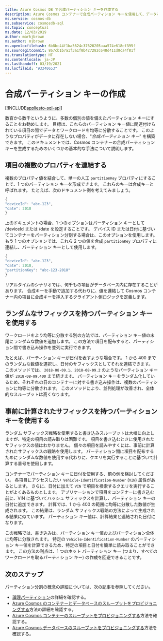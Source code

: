 ```yaml
---
title: Azure Cosmos DB で合成パーティション キーを作成する
description: Azure Cosmos コンテナーで合成パーティション キーを使用して、データとワークロードをパーティション キーに均等に分散させる方法について説明します。
ms.service: cosmos-db
ms.subservice: cosmosdb-sql
ms.topic: conceptual
ms.date: 12/03/2019
author: markjbrown
ms.author: mjbrown
ms.openlocfilehash: 6b8bc44f1ba5624c37620205aaa574e618ef395f
ms.sourcegitcommit: 867cb1b7a1f3a1f0b427282c648d411d0ca4f81f
ms.translationtype: HT
ms.contentlocale: ja-JP
ms.lasthandoff: 03/19/2021
ms.locfileid: "93340653"
---
```

# <a name="create-a-synthetic-partition-key"></a>合成パーティション キーの作成
[!INCLUDE[appliesto-sql-api](includes/appliesto-sql-api.md)]

数百から数千というように、多数の個別の値を備えたパーティション キーにすることをお勧めします。 目標は、これらのパーティション キー値に関連付けられている項目の間でデータとワークロードを均等に分散することです。 このようなプロパティがデータに存在しない場合、"*合成パーティション キー*" を構築できます。 このドキュメントでは、Cosmos コンテナーの合成パーティション キーを生成するためのいくつかの基本的な手法について説明します。

## <a name="concatenate-multiple-properties-of-an-item"></a>項目の複数のプロパティを連結する

複数のプロパティ値を結合して、単一の人工 `partitionKey` プロパティにすることで、1 つのパーティション キーを形成できます。 これらのキーは合成キーと呼ばれます。 たとえば、次のドキュメント例を考えてみましょう。

```JavaScript
{
"deviceId": "abc-123",
"date": 2018
}
```

上のドキュメントの場合、1 つのオプションはパーティション キーとして /deviceId または /date を設定することです。 デバイス ID または日付に基づいてコンテナーをパーティション分割する場合は、このオプションを使用します。 もう 1 つのオプションでは、これら 2 つの値を合成 `partitionKey` プロパティに連結し、パーティション キーとして使用します。

```JavaScript
{
"deviceId": "abc-123",
"date": 2018,
"partitionKey": "abc-123-2018"
}
```

リアルタイムのシナリオでは、何千もの項目がデータベース内に存在することがあります。 合成キーを手動で追加する代わりに、値を連結して Cosmos コンテナー内の項目に合成キーを挿入するクライアント側ロジックを定義します。

## <a name="use-a-partition-key-with-a-random-suffix"></a>ランダムなサフィックスを持つパーティション キーを使用する

ワークロードをより均等に分散する別の方法では、パーティション キー値の末尾にランダムな数値を追加します。 この方法で項目を配布すると、パーティション間で書き込み操作を並列に実行できます。

たとえば、パーティション キーが日付を表すような場合です。 1 から 400 までのランダムな数値を選択し、日付のサフィックスとしてそれを連結できます。 このメソッドでは、 `2018-08-09.1`、`2018-08-09.2` のようなパーティション キー値が  `2018-08-09.400` まで続きます。 パーティション キーをランダム化しているため、それぞれの日のコンテナーに対する書き込み操作は、複数のパーティションに均等に分散されます。 このメソッドにより、並列処理が改善され、全体的なスループットは高くなります。

## <a name="use-a-partition-key-with-pre-calculated-suffixes"></a>事前に計算されたサフィックスを持つパーティション キーを使用する 

ランダム サフィックス戦略を使用すると書き込みスループットは大幅に向上しますが、特定の項目の読み取りは困難です。 項目を書き込むときに使用されたサフィックスの値はわかりません。 個々の項目を読みやすくには、事前に計算されたサフィックスの戦略を使用します。 パーティション間に項目を配布するためにランダムな数値を使用する代わりに、クエリを実行することに基づいて計算する番号を使用します。

コンテナーでパーティション キーに日付を使用する、前の例を検討してください。 各項目にアクセスしたい  `Vehicle-Identification-Number` (`VIN`) 属性があるとします。 さらに、日付に加えて `VIN` で項目を検索するクエリを実行することがよくあるものとします。 アプリケーションで項目をコンテナーに書き込む前に、VIN に基づいてハッシュ サフィックスを計算し、パーティション キーの日付に追加できます。 計算では、1 から 400 の範囲に均等に分散した数値が生成されます。 この結果は、ランダム サフィックス戦略の方法によって生成される結果に似ています。 パーティション キー値は、計算結果と連結された日付になります。

この戦略では、書き込みは、パーティション キー値およびパーティション全体に均等に分散されます。 特定の `Vehicle-Identification-Number` のパーティション キー値を計算できるため、特定の項目と日付を簡単に読み取ることができます。 この方法の利点は、1 つのホット パーティション キー (つまり、すべてのワークロードを取るパーティション キー) の作成を回避できることです。 

## <a name="next-steps"></a>次のステップ

パーティション分割の概念の詳細については、次の記事を参照してください。

* [論理パーティション](partitioning-overview.md)の詳細を確認する。
* [Azure Cosmos のコンテナーとデータベースのスループットをプロビジョニングする](set-throughput.md)方法の詳細を確認する。
* [Azure Cosmos コンテナーのスループットをプロビジョニングする](how-to-provision-container-throughput.md)方法を確認する。
* [Azure Cosmos データベースのスループットをプロビジョニングする](how-to-provision-database-throughput.md)方法を確認する。
